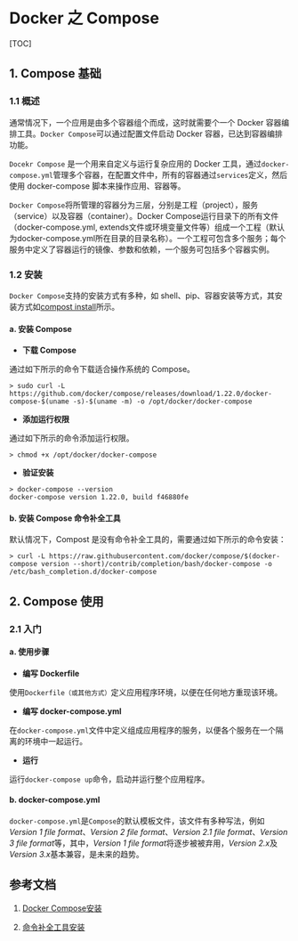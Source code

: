# Docker 之 Compose

[TOC]

## 1. Compose 基础

### 1.1 概述

通常情况下，一个应用是由多个容器组个而成，这时就需要个一个 Docker 容器编排工具。`Docker Compose`可以通过配置文件启动 Docker 容器，已达到容器编排功能。

`Docekr Compose` 是一个用来自定义与运行复杂应用的 Docker 工具，通过`docker-compose.yml`管理多个容器，在配置文件中，所有的容器通过`services`定义，然后使用 docker-compose 脚本来操作应用、容器等。

`Docker Compose`将所管理的容器分为三层，分别是工程（project），服务（service）以及容器（container）。Docker Compose运行目录下的所有文件（docker-compose.yml, extends文件或环境变量文件等）组成一个工程（默认为docker-compose.yml所在目录的目录名称）。一个工程可包含多个服务；每个服务中定义了容器运行的镜像、参数和依赖，一个服务可包括多个容器实例。

### 1.2 安装

`Docker Compose`支持的安装方式有多种，如 shell、pip、容器安装等方式，其安装方式如[compost install](https://docs.docker.com/compose/install/)所示。

#### a. 安装 Compose

- **下载 Compose**

通过如下所示的命令下载适合操作系统的 Compose。

```shell
> sudo curl -L https://github.com/docker/compose/releases/download/1.22.0/docker-compose-$(uname -s)-$(uname -m) -o /opt/docker/docker-compose
```

- **添加运行权限**

通过如下所示的命令添加运行权限。

```shell
> chmod +x /opt/docker/docker-compose
```

- **验证安装**

```shell
> docker-compose --version
docker-compose version 1.22.0, build f46880fe
```

#### b. 安装 Compose 命令补全工具

默认情况下，Compost 是没有命令补全工具的，需要通过如下所示的命令安装：

```shell
> curl -L https://raw.githubusercontent.com/docker/compose/$(docker-compose version --short)/contrib/completion/bash/docker-compose -o /etc/bash_completion.d/docker-compose
```

## 2. Compose 使用

### 2.1 入门

#### a. 使用步骤

- **编写 Dockerfile**

使用`Dockerfile（或其他方式）`定义应用程序环境，以便在任何地方重现该环境。

- **编写 docker-compose.yml**

在`docker-compose.yml`文件中定义组成应用程序的服务，以便各个服务在一个隔离的环境中一起运行。

- **运行**

运行`docker-compose up`命令，启动并运行整个应用程序。

#### b. docker-compose.yml 

`docker-compose.yml`是`Compose`的默认模板文件，该文件有多种写法，例如*Version 1 file format*、*Version 2 file format*、*Version 2.1 file format*、*Version 3 file format*等，其中，*Version 1 file format*将逐步被被弃用，*Version 2.x*及*Version 3.x*基本兼容，是未来的趋势。

## 参考文档

1. [Docker Compose安装](https://docs.docker.com/compose/install/)

2. [命令补全工具安装](https://docs.docker.com/compose/completion/)
